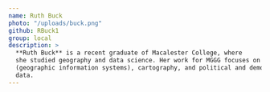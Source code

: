 ```yaml
---
name: Ruth Buck
photo: "/uploads/buck.png"
github: RBuck1
group: local
description: >
  **Ruth Buck** is a recent graduate of Macalester College, where
  she studied geography and data science. Her work for MGGG focuses on GIS
  (geographic information systems), cartography, and political and demographic
  data.
---
```

